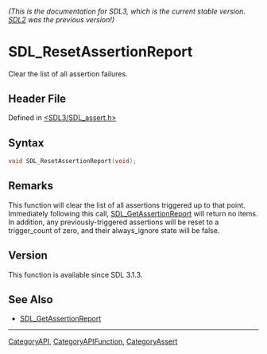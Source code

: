 ###### (This is the documentation for SDL3, which is the current stable version. [SDL2](https://wiki.libsdl.org/SDL2/) was the previous version!)
# SDL_ResetAssertionReport

Clear the list of all assertion failures.

## Header File

Defined in [<SDL3/SDL_assert.h>](https://github.com/libsdl-org/SDL/blob/main/include/SDL3/SDL_assert.h)

## Syntax

```c
void SDL_ResetAssertionReport(void);
```

## Remarks

This function will clear the list of all assertions triggered up to that
point. Immediately following this call,
[SDL_GetAssertionReport](SDL_GetAssertionReport) will return no items. In
addition, any previously-triggered assertions will be reset to a
trigger_count of zero, and their always_ignore state will be false.

## Version

This function is available since SDL 3.1.3.

## See Also

- [SDL_GetAssertionReport](SDL_GetAssertionReport)

----
[CategoryAPI](CategoryAPI), [CategoryAPIFunction](CategoryAPIFunction), [CategoryAssert](CategoryAssert)

